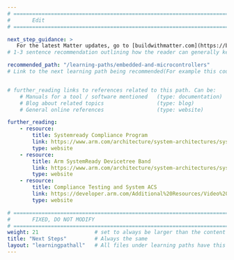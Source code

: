 ```yaml
---
# ================================================================================
#       Edit
# ================================================================================

next_step_guidance: >
   For the latest Matter updates, go to [buildwithmatter.com](https://buildwithmatter.com). Why not explore other learning paths here:
# 1-3 sentence recommendation outlining how the reader can generally keep learning about these topics, and a specific explanation of why the next step is being recommended.

recommended_path: "/learning-paths/embedded-and-microcontrollers"
# Link to the next learning path being recommended(For example this could be /learning-paths/servers-and-cloud-computing/mongodb).


# further_reading links to references related to this path. Can be:
    # Manuals for a tool / software mentioned   (type: documentation)
    # Blog about related topics                 (type: blog)
    # General online references                 (type: website) 

further_reading:
    - resource:
        title: Systemready Compliance Program
        link: https://www.arm.com/architecture/system-architectures/systemready-compliance-program
        type: website
    - resource:
        title: Arm SystemReady Devicetree Band
        link: https://www.arm.com/architecture/system-architectures/systemready-compliance-program/systemready-devicetree-band
        type: website
    - resource:
        title: Compliance Testing and System ACS
        link: https://developer.arm.com/Additional%20Resources/Video%20Tutorials/ACS%20Overview%20-%20Compliance%20Testing%20and%20System%20ACS
        type: website

# ================================================================================
#       FIXED, DO NOT MODIFY
# ================================================================================
weight: 21                  # set to always be larger than the content in this path, and one more than 'review'
title: "Next Steps"         # Always the same
layout: "learningpathall"   # All files under learning paths have this same wrapper
---
```

